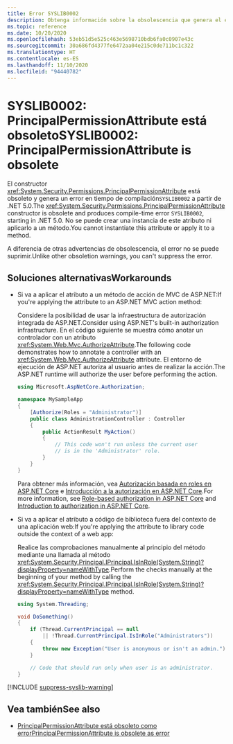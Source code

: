 ```yaml
---
title: Error SYSLIB0002
description: Obtenga información sobre la obsolescencia que genera el error en tiempo de compilación SYSLIB0002.
ms.topic: reference
ms.date: 10/20/2020
ms.openlocfilehash: 53eb51d5e525c463e5698710bdb6fa0c0907e43c
ms.sourcegitcommit: 30a686fd4377fe6472aa04e215c0de711bc1c322
ms.translationtype: HT
ms.contentlocale: es-ES
ms.lasthandoff: 11/10/2020
ms.locfileid: "94440782"
---
```

# <a name="syslib0002-principalpermissionattribute-is-obsolete"></a><span data-ttu-id="a75e9-103">SYSLIB0002: PrincipalPermissionAttribute está obsoleto</span><span class="sxs-lookup"><span data-stu-id="a75e9-103">SYSLIB0002: PrincipalPermissionAttribute is obsolete</span></span>

<span data-ttu-id="a75e9-104">El constructor <xref:System.Security.Permissions.PrincipalPermissionAttribute> está obsoleto y genera un error en tiempo de compilación`SYSLIB0002` a partir de .NET 5.0.</span><span class="sxs-lookup"><span data-stu-id="a75e9-104">The <xref:System.Security.Permissions.PrincipalPermissionAttribute> constructor is obsolete and produces compile-time error `SYSLIB0002`, starting in .NET 5.0.</span></span> <span data-ttu-id="a75e9-105">No se puede crear una instancia de este atributo ni aplicarlo a un método.</span><span class="sxs-lookup"><span data-stu-id="a75e9-105">You cannot instantiate this attribute or apply it to a method.</span></span>

<span data-ttu-id="a75e9-106">A diferencia de otras advertencias de obsolescencia, el error no se puede suprimir.</span><span class="sxs-lookup"><span data-stu-id="a75e9-106">Unlike other obsoletion warnings, you can't suppress the error.</span></span>

## <a name="workarounds"></a><span data-ttu-id="a75e9-107">Soluciones alternativas</span><span class="sxs-lookup"><span data-stu-id="a75e9-107">Workarounds</span></span>

- <span data-ttu-id="a75e9-108">Si va a aplicar el atributo a un método de acción de MVC de ASP.NET:</span><span class="sxs-lookup"><span data-stu-id="a75e9-108">If you're applying the attribute to an ASP.NET MVC action method:</span></span>

  <span data-ttu-id="a75e9-109">Considere la posibilidad de usar la infraestructura de autorización integrada de ASP.NET.</span><span class="sxs-lookup"><span data-stu-id="a75e9-109">Consider using ASP.NET's built-in authorization infrastructure.</span></span> <span data-ttu-id="a75e9-110">En el código siguiente se muestra cómo anotar un controlador con un atributo <xref:System.Web.Mvc.AuthorizeAttribute>.</span><span class="sxs-lookup"><span data-stu-id="a75e9-110">The following code demonstrates how to annotate a controller with an <xref:System.Web.Mvc.AuthorizeAttribute> attribute.</span></span> <span data-ttu-id="a75e9-111">El entorno de ejecución de ASP.NET autoriza al usuario antes de realizar la acción.</span><span class="sxs-lookup"><span data-stu-id="a75e9-111">The ASP.NET runtime will authorize the user before performing the action.</span></span>

  ```csharp
  using Microsoft.AspNetCore.Authorization;

  namespace MySampleApp
  {
      [Authorize(Roles = "Administrator")]
      public class AdministrationController : Controller
      {
          public ActionResult MyAction()
          {
              // This code won't run unless the current user
              // is in the 'Administrator' role.
          }
      }
  }
  ```

  <span data-ttu-id="a75e9-112">Para obtener más información, vea [Autorización basada en roles en ASP.NET Core](/aspnet/core/security/authorization/roles) e [Introducción a la autorización en ASP.NET Core](/aspnet/core/security/authorization/introduction).</span><span class="sxs-lookup"><span data-stu-id="a75e9-112">For more information, see [Role-based authorization in ASP.NET Core](/aspnet/core/security/authorization/roles) and [Introduction to authorization in ASP.NET Core](/aspnet/core/security/authorization/introduction).</span></span>

- <span data-ttu-id="a75e9-113">Si va a aplicar el atributo a código de biblioteca fuera del contexto de una aplicación web:</span><span class="sxs-lookup"><span data-stu-id="a75e9-113">If you're applying the attribute to library code outside the context of a web app:</span></span>

  <span data-ttu-id="a75e9-114">Realice las comprobaciones manualmente al principio del método mediante una llamada al método <xref:System.Security.Principal.IPrincipal.IsInRole(System.String)?displayProperty=nameWithType>.</span><span class="sxs-lookup"><span data-stu-id="a75e9-114">Perform the checks manually at the beginning of your method by calling the <xref:System.Security.Principal.IPrincipal.IsInRole(System.String)?displayProperty=nameWithType> method.</span></span>

  ```csharp
  using System.Threading;

  void DoSomething()
  {
      if (Thread.CurrentPrincipal == null
          || !Thread.CurrentPrincipal.IsInRole("Administrators"))
      {
          throw new Exception("User is anonymous or isn't an admin.");
      }

      // Code that should run only when user is an administrator.
  }
  ```

[!INCLUDE [suppress-syslib-warning](../../../includes/suppress-syslib-warning.md)]

## <a name="see-also"></a><span data-ttu-id="a75e9-115">Vea también</span><span class="sxs-lookup"><span data-stu-id="a75e9-115">See also</span></span>

- [<span data-ttu-id="a75e9-116">PrincipalPermissionAttribute está obsoleto como error</span><span class="sxs-lookup"><span data-stu-id="a75e9-116">PrincipalPermissionAttribute is obsolete as error</span></span>](3.1-5.0.md#principalpermissionattribute-is-obsolete-as-error)
